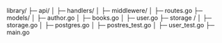 library/
├─ api/
│  ├─ handlers/
│  ├─ middlewere/
│  ├─ routes.go
├─ models/
│  ├─ author.go
│  ├─ books.go
│  ├─ user.go
├─ storage /
│  ├─ storage.go
│  ├─ postgres.go
│  ├─ postres_test.go
│  ├─ user_test.go
├─ main.go
